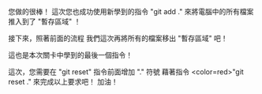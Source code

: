 您做的很棒！
這次您也成功使用新學到的指令 "git add ."
來將電腦中的所有檔案推入到了 "暫存區域" ！

接下來，照著前面的流程
我們這次再將所有的檔案移出 "暫存區域" 吧！

這也是本次關卡中學到的最後一個指令！

這次，您需要在 "git reset" 指令前面增加 "." 符號
藉著指令 <color=red>"git reset ."</color> 來完成以上要求吧！
加油！